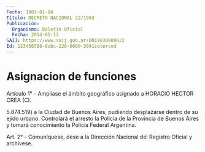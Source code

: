 ```yaml
---
Fecha: 1983-01-04
Título: DECRETO NACIONAL 22/1983
Publicación:
  Organismo: Boletín Oficial
  Fecha: 2014-05-13
SAIJ: https://www.saij.gob.ar/DN19830000022
Id: 123456789-0abc-220-0000-3891soterced
---
```

# Asignacion de funciones

<a id="1"></a>
Artículo 1° - Amplíase el ámbito geográfico asignado a HORACIO HECTOR CREA (CI.

5.874.519) a la Ciudad de Buenos Aires, pudiendo desplazarse dentro de su ejido urbano. Controlará el arresto la Policía de la Provincia de Buenos Aires y tomará conocimiento la Policía Federal Argentina.

<a id="2"></a>
Art. 2° - Comuníquese, dese a la Dirección Nacional del Registro Oficial y archívese.